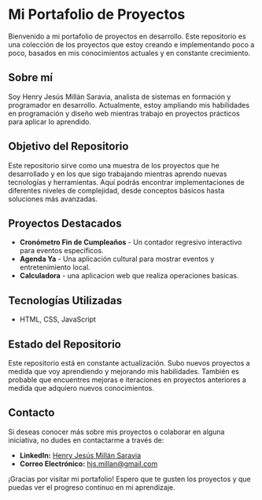 # Mi Portafolio de Proyectos

Bienvenido a mi portafolio de proyectos en desarrollo. Este repositorio es una colección de los proyectos que estoy creando e implementando poco a poco, basados en mis conocimientos actuales y en constante crecimiento.

## Sobre mí

Soy Henry Jesús Millán Saravia, analista de sistemas en formación y programador en desarrollo. Actualmente, estoy ampliando mis habilidades en programación y diseño web mientras trabajo en proyectos prácticos para aplicar lo aprendido.

## Objetivo del Repositorio

Este repositorio sirve como una muestra de los proyectos que he desarrollado y en los que sigo trabajando mientras aprendo nuevas tecnologías y herramientas. Aquí podrás encontrar implementaciones de diferentes niveles de complejidad, desde conceptos básicos hasta soluciones más avanzadas.

## Proyectos Destacados

- **Cronómetro Fin de Cumpleaños** - Un contador regresivo interactivo para eventos específicos.
- **Agenda Ya** - Una aplicación cultural para mostrar eventos y entretenimiento local.
- **Calculadora** - una aplicacion web que realiza operaciones basicas.

## Tecnologías Utilizadas

- HTML, CSS, JavaScript


## Estado del Repositorio

Este repositorio está en constante actualización. Subo nuevos proyectos a medida que voy aprendiendo y mejorando mis habilidades. También es probable que encuentres mejoras e iteraciones en proyectos anteriores a medida que adquiero nuevos conocimientos.

## Contacto

Si deseas conocer más sobre mis proyectos o colaborar en alguna iniciativa, no dudes en contactarme a través de:
- **LinkedIn:** [Henry Jesús Millán Saravia]([https://www.linkedin.com/in/hjesusmillan/])
- **Correo Electrónico:** hjs.millan@gmail.com

¡Gracias por visitar mi portafolio! Espero que te gusten los proyectos y que puedas ver el progreso continuo en mi aprendizaje.

